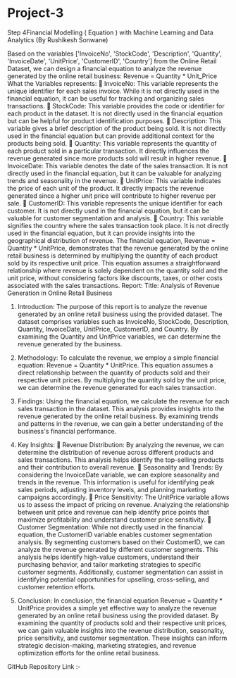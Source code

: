# Project-3
Step 4Financial Modelling ( Equation ) with Machine Learning and Data Analytics
(By Rushikesh Sonwane)

Based on the variables ['InvoiceNo', 'StockCode', 'Description', 'Quantity', 'InvoiceDate', 'UnitPrice', 'CustomerID', 'Country'] from the Online Retail Dataset, we can design a financial equation to analyze the revenue generated by the online retail business:
Revenue = Quantity * Unit_Price
What the Variables represents:
	InvoiceNo: This variable represents the unique identifier for each sales invoice. While it is not directly used in the financial equation, it can be useful for tracking and organizing sales transactions.
	StockCode: This variable provides the code or identifier for each product in the dataset. It is not directly used in the financial equation but can be helpful for product identification purposes.
	Description: This variable gives a brief description of the product being sold. It is not directly used in the financial equation but can provide additional context for the products being sold.
	Quantity: This variable represents the quantity of each product sold in a particular transaction. It directly influences the revenue generated since more products sold will result in higher revenue.
	InvoiceDate: This variable denotes the date of the sales transaction. It is not directly used in the financial equation, but it can be valuable for analyzing trends and seasonality in the revenue.
	UnitPrice: This variable indicates the price of each unit of the product. It directly impacts the revenue generated since a higher unit price will contribute to higher revenue per sale.
	CustomerID: This variable represents the unique identifier for each customer. It is not directly used in the financial equation, but it can be valuable for customer segmentation and analysis.
	Country: This variable signifies the country where the sales transaction took place. It is not directly used in the financial equation, but it can provide insights into the geographical distribution of revenue.
The financial equation, Revenue = Quantity * UnitPrice, demonstrates that the revenue generated by the online retail business is determined by multiplying the quantity of each product sold by its respective unit price. This equation assumes a straightforward relationship where revenue is solely dependent on the quantity sold and the unit price, without considering factors like discounts, taxes, or other costs associated with the sales transactions.
Report:
Title: Analysis of Revenue Generation in Online Retail Business
1. Introduction:
The purpose of this report is to analyze the revenue generated by an online retail business using the provided dataset. The dataset comprises variables such as InvoiceNo, StockCode, Description, Quantity, InvoiceDate, UnitPrice, CustomerID, and Country. By examining the Quantity and UnitPrice variables, we can determine the revenue generated by the business.

2. Methodology:
To calculate the revenue, we employ a simple financial equation: Revenue = Quantity * UnitPrice. This equation assumes a direct relationship between the quantity of products sold and their respective unit prices. By multiplying the quantity sold by the unit price, we can determine the revenue generated for each sales transaction.

3. Findings:
Using the financial equation, we calculate the revenue for each sales transaction in the dataset. This analysis provides insights into the revenue generated by the online retail business. By examining trends and patterns in the revenue, we can gain a better understanding of the business's financial performance.

4. Key Insights:
	Revenue Distribution: By analyzing the revenue, we can determine the distribution of revenue across different products and sales transactions. This analysis helps identify the top-selling products and their contribution to overall revenue.
	Seasonality and Trends: By considering the InvoiceDate variable, we can explore seasonality and trends in the revenue. This information is useful for identifying peak sales periods, adjusting inventory levels, and planning marketing campaigns accordingly.
	Price Sensitivity: The UnitPrice variable allows us to assess the impact of pricing on revenue. Analyzing the relationship between unit price and revenue can help identify price points that maximize profitability and understand customer price sensitivity.
	Customer Segmentation: While not directly used in the financial equation, the CustomerID variable enables customer segmentation analysis. By segmenting customers based on their CustomerID, we can analyze the revenue generated by different customer segments. 
This analysis helps identify high-value customers, understand their purchasing behavior, and tailor marketing strategies to specific customer segments. Additionally, customer segmentation can assist in identifying potential opportunities for upselling, cross-selling, and customer retention efforts.

5. Conclusion:
In conclusion, the financial equation Revenue = Quantity * UnitPrice provides a simple yet effective way to analyze the revenue generated by an online retail business using the provided dataset. By examining the quantity of products sold and their respective unit prices, we can gain valuable insights into the revenue distribution, seasonality, price sensitivity, and customer segmentation. These insights can inform strategic decision-making, marketing strategies, and revenue optimization efforts for the online retail business.


GitHub Repository Link :- 

